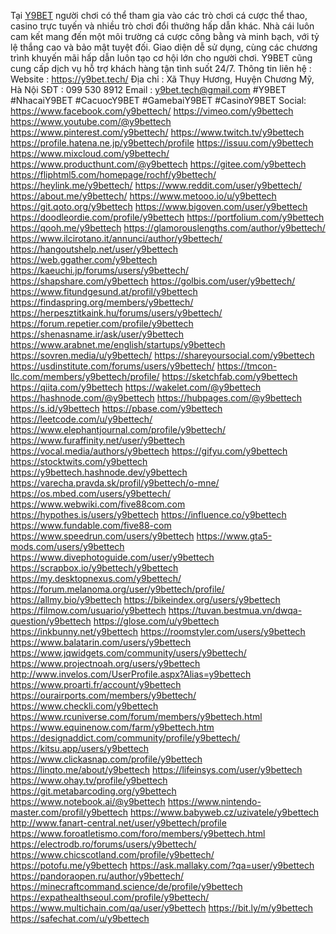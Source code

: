
Tại <a href="https://y9bet.tech/">Y9BET</a> người chơi có thể tham gia vào các trò chơi cá cược thể thao, casino trực tuyến và nhiều trò chơi đổi thưởng hấp dẫn khác. Nhà cái luôn cam kết mang đến một môi trường cá cược công bằng và minh bạch, với tỷ lệ thắng cao và bảo mật tuyệt đối. Giao diện dễ sử dụng, cùng các chương trình khuyến mãi hấp dẫn luôn tạo cơ hội lớn cho người chơi. Y9BET cũng cung cấp dịch vụ hỗ trợ khách hàng tận tình suốt 24/7.
Thông tin liên hệ :
Website : <a href="https://y9bet.tech/">https://y9bet.tech/</a>
Địa chỉ : Xã Thụy Hương, Huyện Chương Mỹ, Hà Nội
SĐT : 099 530 8912
Email : y9bet.tech@gmail.com
#Y9BET #NhacaiY9BET #CacuocY9BET #GamebaiY9BET #CasinoY9BET 
Social:
<a href="https://www.facebook.com/y9bettech/">https://www.facebook.com/y9bettech/</a>
<a href="https://vimeo.com/y9bettech">https://vimeo.com/y9bettech</a>
<a href="https://www.youtube.com/@y9bettech">https://www.youtube.com/@y9bettech</a>
<a href="https://www.pinterest.com/y9bettech/">https://www.pinterest.com/y9bettech/</a>
<a href="https://www.twitch.tv/y9bettech">https://www.twitch.tv/y9bettech</a>
<a href="https://profile.hatena.ne.jp/y9bettech/profile">https://profile.hatena.ne.jp/y9bettech/profile</a>
<a href="https://issuu.com/y9bettech">https://issuu.com/y9bettech</a>
<a href="https://www.mixcloud.com/y9bettech/">https://www.mixcloud.com/y9bettech/</a>
<a href="https://www.producthunt.com/@y9bettech">https://www.producthunt.com/@y9bettech</a>
<a href="https://gitee.com/y9bettech">https://gitee.com/y9bettech</a>
<a href="https://fliphtml5.com/homepage/rochf/y9bettech/">https://fliphtml5.com/homepage/rochf/y9bettech/</a>
<a href="https://heylink.me/y9bettech/">https://heylink.me/y9bettech/</a>
<a href="https://www.reddit.com/user/y9bettech/">https://www.reddit.com/user/y9bettech/</a>
<a href="https://about.me/y9bettech/">https://about.me/y9bettech/</a>
<a href="https://www.metooo.io/u/y9bettech">https://www.metooo.io/u/y9bettech</a>
<a href="https://git.qoto.org/y9bettech">https://git.qoto.org/y9bettech</a>
<a href="https://www.bigoven.com/user/y9bettech">https://www.bigoven.com/user/y9bettech</a>
<a href="https://doodleordie.com/profile/y9bettech">https://doodleordie.com/profile/y9bettech</a>
<a href="https://portfolium.com/y9bettech">https://portfolium.com/y9bettech</a>
<a href="https://qooh.me/y9bettech">https://qooh.me/y9bettech</a>
<a href="https://glamorouslengths.com/author/y9bettech/">https://glamorouslengths.com/author/y9bettech/</a>
<a href="https://www.ilcirotano.it/annunci/author/y9bettech/">https://www.ilcirotano.it/annunci/author/y9bettech/</a>
<a href="https://hangoutshelp.net/user/y9bettech">https://hangoutshelp.net/user/y9bettech</a>
<a href="https://web.ggather.com/y9bettech">https://web.ggather.com/y9bettech</a>
<a href="https://kaeuchi.jp/forums/users/y9bettech/">https://kaeuchi.jp/forums/users/y9bettech/</a>
<a href="https://shapshare.com/y9bettech">https://shapshare.com/y9bettech</a>
<a href="https://golbis.com/user/y9bettech/">https://golbis.com/user/y9bettech/</a>
<a href="https://www.fitundgesund.at/profil/y9bettech">https://www.fitundgesund.at/profil/y9bettech</a>
<a href="https://findaspring.org/members/y9bettech/">https://findaspring.org/members/y9bettech/</a>
<a href="https://herpesztitkaink.hu/forums/users/y9bettech/">https://herpesztitkaink.hu/forums/users/y9bettech/</a>
<a href="https://forum.repetier.com/profile/y9bettech">https://forum.repetier.com/profile/y9bettech</a>
<a href="https://shenasname.ir/ask/user/y9bettech">https://shenasname.ir/ask/user/y9bettech</a>
<a href="https://www.arabnet.me/english/startups/y9bettech">https://www.arabnet.me/english/startups/y9bettech</a>
<a href="https://sovren.media/u/y9bettech/">https://sovren.media/u/y9bettech/</a>
<a href="https://shareyoursocial.com/y9bettech">https://shareyoursocial.com/y9bettech</a>
<a href="https://usdinstitute.com/forums/users/y9bettech/">https://usdinstitute.com/forums/users/y9bettech/</a>
<a href="https://tmcon-llc.com/members/y9bettech/profile/">https://tmcon-llc.com/members/y9bettech/profile/</a>
<a href="https://sketchfab.com/y9bettech">https://sketchfab.com/y9bettech</a>
<a href="https://qiita.com/y9bettech">https://qiita.com/y9bettech</a>
<a href="https://wakelet.com/@y9bettech">https://wakelet.com/@y9bettech</a>
<a href="https://hashnode.com/@y9bettech">https://hashnode.com/@y9bettech</a>
<a href="https://hubpages.com/@y9bettech">https://hubpages.com/@y9bettech</a>
<a href="https://s.id/y9bettech">https://s.id/y9bettech</a>
<a href="https://pbase.com/y9bettech">https://pbase.com/y9bettech</a>
<a href="https://leetcode.com/u/y9bettech/">https://leetcode.com/u/y9bettech/</a>
<a href="https://www.elephantjournal.com/profile/y9bettech/">https://www.elephantjournal.com/profile/y9bettech/</a>
<a href="https://www.furaffinity.net/user/y9bettech">https://www.furaffinity.net/user/y9bettech</a>
<a href="https://vocal.media/authors/y9bettech">https://vocal.media/authors/y9bettech</a>
<a href="https://gifyu.com/y9bettech">https://gifyu.com/y9bettech</a>
<a href="https://stocktwits.com/y9bettech">https://stocktwits.com/y9bettech</a>
<a href="https://y9bettech.hashnode.dev/y9bettech">https://y9bettech.hashnode.dev/y9bettech</a>
<a href="https://varecha.pravda.sk/profil/y9bettech/o-mne/">https://varecha.pravda.sk/profil/y9bettech/o-mne/</a>
<a href="https://os.mbed.com/users/y9bettech/">https://os.mbed.com/users/y9bettech/</a>
<a href="https://www.webwiki.com/five88com.com">https://www.webwiki.com/five88com.com</a>
<a href="https://hypothes.is/users/y9bettech">https://hypothes.is/users/y9bettech</a>
<a href="https://influence.co/y9bettech">https://influence.co/y9bettech</a>
<a href="https://www.fundable.com/five88-com">https://www.fundable.com/five88-com</a>
<a href="https://www.speedrun.com/users/y9bettech">https://www.speedrun.com/users/y9bettech</a>
<a href="https://www.gta5-mods.com/users/y9bettech">https://www.gta5-mods.com/users/y9bettech</a>
<a href="https://www.divephotoguide.com/user/y9bettech">https://www.divephotoguide.com/user/y9bettech</a>
<a href="https://scrapbox.io/y9bettech/y9bettech">https://scrapbox.io/y9bettech/y9bettech</a>
<a href="https://my.desktopnexus.com/y9bettech/">https://my.desktopnexus.com/y9bettech/</a>
<a href="https://forum.melanoma.org/user/y9bettech/profile/">https://forum.melanoma.org/user/y9bettech/profile/</a>
<a href="https://allmy.bio/y9bettech">https://allmy.bio/y9bettech</a>
<a href="https://bikeindex.org/users/y9bettech">https://bikeindex.org/users/y9bettech</a>
<a href="https://filmow.com/usuario/y9bettech">https://filmow.com/usuario/y9bettech</a>
<a href="https://tuvan.bestmua.vn/dwqa-question/y9bettech">https://tuvan.bestmua.vn/dwqa-question/y9bettech</a>
<a href="https://glose.com/u/y9bettech">https://glose.com/u/y9bettech</a>
<a href="https://inkbunny.net/y9bettech">https://inkbunny.net/y9bettech</a>
<a href="https://roomstyler.com/users/y9bettech">https://roomstyler.com/users/y9bettech</a>
<a href="https://www.balatarin.com/users/y9bettech">https://www.balatarin.com/users/y9bettech</a>
<a href="https://www.jqwidgets.com/community/users/y9bettech/">https://www.jqwidgets.com/community/users/y9bettech/</a>
<a href="https://www.projectnoah.org/users/y9bettech">https://www.projectnoah.org/users/y9bettech</a>
<a href="http://www.invelos.com/UserProfile.aspx?Alias=y9bettech">http://www.invelos.com/UserProfile.aspx?Alias=y9bettech</a>
<a href="https://www.proarti.fr/account/y9bettech">https://www.proarti.fr/account/y9bettech</a>
<a href="https://ourairports.com/members/y9bettech/">https://ourairports.com/members/y9bettech/</a>
<a href="https://www.checkli.com/y9bettech">https://www.checkli.com/y9bettech</a>
<a href="https://www.rcuniverse.com/forum/members/y9bettech.html">https://www.rcuniverse.com/forum/members/y9bettech.html</a>
<a href="https://www.equinenow.com/farm/y9bettech.htm">https://www.equinenow.com/farm/y9bettech.htm</a>
<a href="https://designaddict.com/community/profile/y9bettech/">https://designaddict.com/community/profile/y9bettech/</a>
<a href="https://kitsu.app/users/y9bettech">https://kitsu.app/users/y9bettech</a>
<a href="https://www.clickasnap.com/profile/y9bettech">https://www.clickasnap.com/profile/y9bettech</a>
<a href="https://linqto.me/about/y9bettech">https://linqto.me/about/y9bettech</a>
<a href="https://lifeinsys.com/user/y9bettech">https://lifeinsys.com/user/y9bettech</a>
<a href="https://www.ohay.tv/profile/y9bettech">https://www.ohay.tv/profile/y9bettech</a>
<a href="https://git.metabarcoding.org/y9bettech">https://git.metabarcoding.org/y9bettech</a>
<a href="https://www.notebook.ai/@y9bettech">https://www.notebook.ai/@y9bettech</a>
<a href="https://www.nintendo-master.com/profil/y9bettech">https://www.nintendo-master.com/profil/y9bettech</a>
<a href="https://www.babyweb.cz/uzivatele/y9bettech">https://www.babyweb.cz/uzivatele/y9bettech</a>
<a href="http://www.fanart-central.net/user/y9bettech/profile">http://www.fanart-central.net/user/y9bettech/profile</a>
<a href="https://www.foroatletismo.com/foro/members/y9bettech.html">https://www.foroatletismo.com/foro/members/y9bettech.html</a>
<a href="https://electrodb.ro/forums/users/y9bettech/">https://electrodb.ro/forums/users/y9bettech/</a>
<a href="https://www.chicscotland.com/profile/y9bettech/">https://www.chicscotland.com/profile/y9bettech/</a>
<a href="https://potofu.me/y9bettech">https://potofu.me/y9bettech</a>
<a href="https://ask.mallaky.com/?qa=user/y9bettech">https://ask.mallaky.com/?qa=user/y9bettech</a>
<a href="https://pandoraopen.ru/author/y9bettech/">https://pandoraopen.ru/author/y9bettech/</a>
<a href="https://minecraftcommand.science/de/profile/y9bettech">https://minecraftcommand.science/de/profile/y9bettech</a>
<a href="https://expathealthseoul.com/profile/y9bettech/">https://expathealthseoul.com/profile/y9bettech/</a>
<a href="https://www.multichain.com/qa/user/y9bettech">https://www.multichain.com/qa/user/y9bettech</a>
<a href="https://bit.ly/m/y9bettech">https://bit.ly/m/y9bettech</a>
<a href="https://safechat.com/u/y9bettech">https://safechat.com/u/y9bettech</a>

